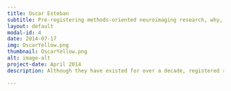 ```yaml
---
title: Oscar Esteban
subtitle: Pre-registering methods-oriented neuroimaging research, why, when, and how 
layout: default
modal-id: 4
date: 2014-07-17
img: OscarYellow.png
thumbnail: OscarYellow.png
alt: image-alt
project-date: April 2014
description: Although they have existed for over a decade, registered reports (RR) remain somewhat of a stranger as a publication format to researchers across fields. RRs involve a publication workflow designed to limit and, if possible, avert incentives and considerations that may bias the research. Indeed, RRs enforce a careful design of the whole experiment (from data collection to statistical modeling and significance testing) before the data are collected, which ensures rigor to the research plan. Once finalized, the RR undergoes peer review, thereby providing the research early feedback from experts in the field and typically resulting in substantial improvements of the research plan. If peer review occurs in a formal setting (e.g., a journal or other alternatives that will be mentioned in the talk), then a successful RR will achieve “Stage 1 in principle accepted”. This means that peers vetted the research as planned and marks the moment when the researchers can initiate data collection following the RR’s timeline. Once the research is concluded, a manuscript in the traditional conception is written, taking the introduction and methods sections from the RR and completing it with the results and their interpretation. The manuscript may then be sent to the publication platform (e.g., the journal that granted Stage 1), where it will undergo another round of peer review (preferably by the same reviewers who participated in Stage 1) toward final acceptance (Stage 2). The key is that the journal (the editors and the recommendation of the reviewers) commit to publishing the results, even if negative, if the Stage 2 research did not substantially deviate from the Stage 1 RR. This effectively limits publication bias, the long-time problem that scientific literature fundamentally favors positive results. In this talk, we will get a quick description of this format using Oscar's experience with it in his methods-oriented neuroimaging research, providing an example that the scientific community seems finally ready to adopt and value RRs. He will also underscore why he believes this format is particularly interesting to PhD students and early-career researchers, despite the widespread opinion (or myth) that RRs make research slower.

---
```


